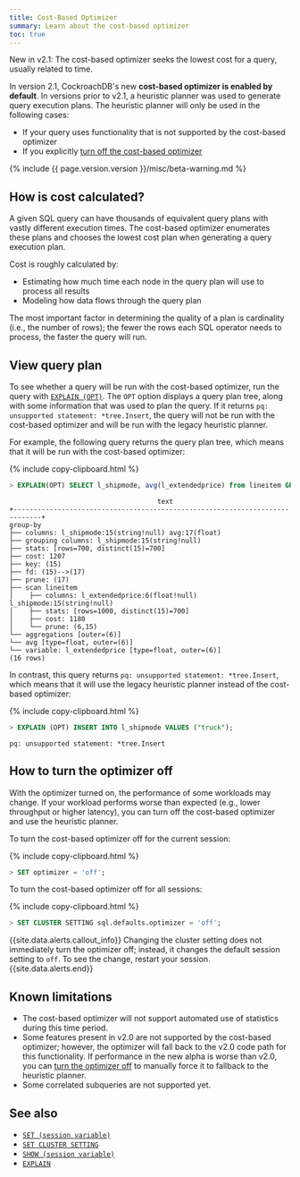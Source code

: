 ```yaml
---
title: Cost-Based Optimizer
summary: Learn about the cost-based optimizer
toc: true
---
```


<span class="version-tag">New in v2.1:</span> The cost-based optimizer seeks the lowest cost for a query, usually related to time.

In version 2.1, CockroachDB's new **cost-based optimizer is enabled by default**. In versions prior to v2.1, a heuristic planner was used to generate query execution plans. The heuristic planner will only be used in the following cases:

- If your query uses functionality that is not supported by the cost-based optimizer
- If you explicitly [turn off the cost-based optimizer](#how-to-turn-the-optimizer-off)

{% include {{ page.version.version }}/misc/beta-warning.md %}

## How is cost calculated?

A given SQL query can have thousands of equivalent query plans with vastly different execution times. The cost-based optimizer enumerates these plans and chooses the lowest cost plan when generating a query execution plan.

Cost is roughly calculated by:

- Estimating how much time each node in the query plan will use to process all results
- Modeling how data flows through the query plan

The most important factor in determining the quality of a plan is cardinality (i.e., the number of rows); the fewer the rows each SQL operator needs to process, the faster the query will run.

## View query plan

To see whether a query will be run with the cost-based optimizer, run the query with [`EXPLAIN (OPT)`](explain.html#opt-option). The `OPT` option displays a query plan tree, along with some information that was used to plan the query. If it returns `pq: unsupported statement: *tree.Insert`, the query will not be run with the cost-based optimizer and will be run with the legacy heuristic planner.

For example, the following query returns the query plan tree, which means that it will be run with the cost-based optimizer:

{% include copy-clipboard.html %}
~~~ sql
> EXPLAIN(OPT) SELECT l_shipmode, avg(l_extendedprice) from lineitem GROUP BY l_shipmode;
~~~

~~~
                                     text
+-----------------------------------------------------------------------------+
group-by
├── columns: l_shipmode:15(string!null) avg:17(float)
├── grouping columns: l_shipmode:15(string!null)
├── stats: [rows=700, distinct(15)=700]
├── cost: 1207
├── key: (15)
├── fd: (15)-->(17)
├── prune: (17)
├── scan lineitem
│    ├── columns: l_extendedprice:6(float!null) l_shipmode:15(string!null)
│    ├── stats: [rows=1000, distinct(15)=700]
│    ├── cost: 1180
│    └── prune: (6,15)
└── aggregations [outer=(6)]
└── avg [type=float, outer=(6)]
└── variable: l_extendedprice [type=float, outer=(6)]
(16 rows)
~~~

In contrast, this query returns `pq: unsupported statement: *tree.Insert`, which means that it will use the legacy heuristic planner instead of the cost-based optimizer:

{% include copy-clipboard.html %}
~~~ sql
> EXPLAIN (OPT) INSERT INTO l_shipmode VALUES ("truck");
~~~

~~~
pq: unsupported statement: *tree.Insert
~~~

## How to turn the optimizer off

With the optimizer turned on, the performance of some workloads may change. If your workload performs worse than expected (e.g., lower throughput or higher latency), you can turn off the cost-based optimizer and use the heuristic planner.

To turn the cost-based optimizer off for the current session:

{% include copy-clipboard.html %}
~~~ sql
> SET optimizer = 'off';
~~~

To turn the cost-based optimizer off for all sessions:

{% include copy-clipboard.html %}
~~~ sql
> SET CLUSTER SETTING sql.defaults.optimizer = 'off';
~~~

{{site.data.alerts.callout_info}}
Changing the cluster setting does not immediately turn the optimizer off; instead, it changes the default session setting to `off`. To see the change, restart your session.
{{site.data.alerts.end}}

## Known limitations

- The cost-based optimizer will not support automated use of statistics during this time period.
- Some features present in v2.0 are not supported by the cost-based optimizer; however, the optimizer will fall back to the v2.0 code path for this functionality. If performance in the new alpha is worse than v2.0, you can [turn the optimizer off](#how-to-turn-the-optimizer-off) to manually force it to fallback to the heuristic planner.
- Some correlated subqueries are not supported yet.

## See also

- [`SET (session variable)`](set-vars.html)
- [`SET CLUSTER SETTING`](set-cluster-setting.html)
- [`SHOW (session variable)`](show-vars.html)
- [`EXPLAIN`](explain.html)
